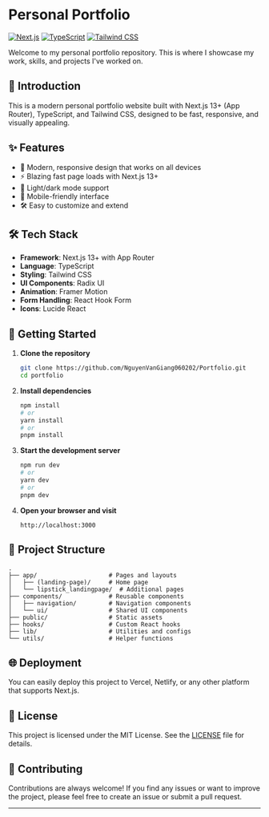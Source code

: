 # Personal Portfolio

[![Next.js](https://img.shields.io/badge/Next.js-000000?style=for-the-badge&logo=nextdotjs&logoColor=white)](https://nextjs.org/)
[![TypeScript](https://img.shields.io/badge/TypeScript-3178C6?style=for-the-badge&logo=typescript&logoColor=white)](https://www.typescriptlang.org/)
[![Tailwind CSS](https://img.shields.io/badge/Tailwind_CSS-38B2AC?style=for-the-badge&logo=tailwind-css&logoColor=white)](https://tailwindcss.com/)

Welcome to my personal portfolio repository. This is where I showcase my work, skills, and projects I've worked on.

## 🚀 Introduction

This is a modern personal portfolio website built with Next.js 13+ (App Router), TypeScript, and Tailwind CSS, designed to be fast, responsive, and visually appealing.

## ✨ Features

- 🎨 Modern, responsive design that works on all devices
- ⚡ Blazing fast page loads with Next.js 13+
- 🌈 Light/dark mode support
- 📱 Mobile-friendly interface
- 🛠️ Easy to customize and extend

## 🛠 Tech Stack

- **Framework**: Next.js 13+ with App Router
- **Language**: TypeScript
- **Styling**: Tailwind CSS
- **UI Components**: Radix UI
- **Animation**: Framer Motion
- **Form Handling**: React Hook Form
- **Icons**: Lucide React

## 🚀 Getting Started

1. **Clone the repository**
   ```bash
   git clone https://github.com/NguyenVanGiang060202/Portfolio.git
   cd portfolio
   ```

2. **Install dependencies**
   ```bash
   npm install
   # or
   yarn install
   # or
   pnpm install
   ```

3. **Start the development server**
   ```bash
   npm run dev
   # or
   yarn dev
   # or
   pnpm dev
   ```

4. **Open your browser and visit**
   ```
   http://localhost:3000
   ```

## 📂 Project Structure

```
.
├── app/                    # Pages and layouts
│   ├── (landing-page)/     # Home page
│   └── lipstick_landingpage/  # Additional pages
├── components/             # Reusable components
│   ├── navigation/         # Navigation components
│   └── ui/                 # Shared UI components
├── public/                 # Static assets
├── hooks/                  # Custom React hooks
├── lib/                    # Utilities and configs
└── utils/                  # Helper functions
```

## 🌐 Deployment

You can easily deploy this project to Vercel, Netlify, or any other platform that supports Next.js.


## 📝 License

This project is licensed under the MIT License. See the [LICENSE](LICENSE) file for details.

## 🤝 Contributing

Contributions are always welcome! If you find any issues or want to improve the project, please feel free to create an issue or submit a pull request.

---

